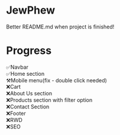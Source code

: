 # JewPhew
Better README.md when project is finished!

# Progress
✅Navbar
<br>
✅Home section
<br>
⚒️Mobile menu(fix - double click needed)
<br>
❌Cart
<br>
❌About Us section
<br>
❌Products section with filter option
<br>
❌Contact Section
<br>
❌Footer
<br>
❌RWD
<br>
❌SEO